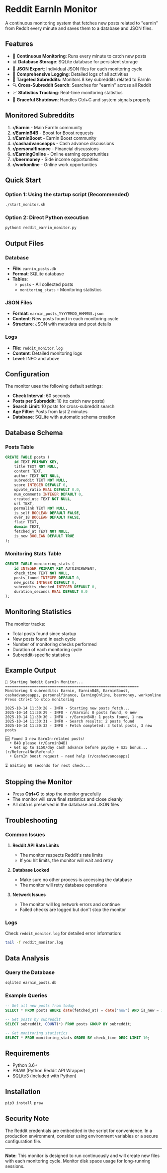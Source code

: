# Reddit EarnIn Monitor

A continuous monitoring system that fetches new posts related to "earnin" from Reddit every minute and saves them to a database and JSON files.

## Features

- 🔄 **Continuous Monitoring**: Runs every minute to catch new posts
- 📊 **Database Storage**: SQLite database for persistent storage
- 📁 **JSON Export**: Individual JSON files for each monitoring cycle
- 📝 **Comprehensive Logging**: Detailed logs of all activities
- 🎯 **Targeted Subreddits**: Monitors 8 key subreddits related to EarnIn
- 🔍 **Cross-Subreddit Search**: Searches for "earnin" across all Reddit
- 📈 **Statistics Tracking**: Real-time monitoring statistics
- 🛑 **Graceful Shutdown**: Handles Ctrl+C and system signals properly

## Monitored Subreddits

1. **r/Earnin** - Main EarnIn community
2. **r/EarninB4B** - Boost for Boost requests
3. **r/EarninBoost** - EarnIn Boost community
4. **r/cashadvanceapps** - Cash advance discussions
5. **r/personalfinance** - Financial discussions
6. **r/EarningOnline** - Online earning opportunities
7. **r/beermoney** - Side income opportunities
8. **r/workonline** - Online work opportunities

## Quick Start

### Option 1: Using the startup script (Recommended)
```bash
./start_monitor.sh
```

### Option 2: Direct Python execution
```bash
python3 reddit_earnin_monitor.py
```

## Output Files

### Database
- **File**: `earnin_posts.db`
- **Format**: SQLite database
- **Tables**: 
  - `posts` - All collected posts
  - `monitoring_stats` - Monitoring statistics

### JSON Files
- **Format**: `earnin_posts_YYYYMMDD_HHMMSS.json`
- **Content**: New posts found in each monitoring cycle
- **Structure**: JSON with metadata and post details

### Logs
- **File**: `reddit_monitor.log`
- **Content**: Detailed monitoring logs
- **Level**: INFO and above

## Configuration

The monitor uses the following default settings:

- **Check Interval**: 60 seconds
- **Posts per Subreddit**: 10 (to catch new posts)
- **Search Limit**: 10 posts for cross-subreddit search
- **Age Filter**: Posts from last 2 minutes
- **Database**: SQLite with automatic schema creation

## Database Schema

### Posts Table
```sql
CREATE TABLE posts (
    id TEXT PRIMARY KEY,
    title TEXT NOT NULL,
    content TEXT,
    author TEXT NOT NULL,
    subreddit TEXT NOT NULL,
    score INTEGER DEFAULT 0,
    upvote_ratio REAL DEFAULT 0.0,
    num_comments INTEGER DEFAULT 0,
    created_utc TEXT NOT NULL,
    url TEXT,
    permalink TEXT NOT NULL,
    is_self BOOLEAN DEFAULT FALSE,
    over_18 BOOLEAN DEFAULT FALSE,
    flair TEXT,
    domain TEXT,
    fetched_at TEXT NOT NULL,
    is_new BOOLEAN DEFAULT TRUE
);
```

### Monitoring Stats Table
```sql
CREATE TABLE monitoring_stats (
    id INTEGER PRIMARY KEY AUTOINCREMENT,
    check_time TEXT NOT NULL,
    posts_found INTEGER DEFAULT 0,
    new_posts INTEGER DEFAULT 0,
    subreddits_checked INTEGER DEFAULT 0,
    duration_seconds REAL DEFAULT 0.0
);
```

## Monitoring Statistics

The monitor tracks:
- Total posts found since startup
- New posts found in each cycle
- Number of monitoring checks performed
- Duration of each monitoring cycle
- Subreddit-specific statistics

## Example Output

```
🚀 Starting Reddit EarnIn Monitor...
============================================================
Monitoring 8 subreddits: Earnin, EarninB4B, EarninBoost, cashadvanceapps, personalfinance, EarningOnline, beermoney, workonline
Press Ctrl+C to stop monitoring

2025-10-14 11:30:28 - INFO - Starting new posts fetch...
2025-10-14 11:30:29 - INFO - r/Earnin: 0 posts found, 0 new
2025-10-14 11:30:30 - INFO - r/EarninB4B: 1 posts found, 1 new
2025-10-14 11:30:31 - INFO - Search results: 2 posts found
2025-10-14 11:30:32 - INFO - Fetch completed: 3 total posts, 3 new posts

🆕 Found 3 new EarnIn-related posts!
  • B4B please (r/EarninB4B)
  • Get up to $150/day cash advance before payday + $25 bonus... (r/ReferralNotReferal)
  • EarnIn boost request - need help (r/cashadvanceapps)

⏳ Waiting 60 seconds for next check...
```

## Stopping the Monitor

- Press **Ctrl+C** to stop the monitor gracefully
- The monitor will save final statistics and close cleanly
- All data is preserved in the database and JSON files

## Troubleshooting

### Common Issues

1. **Reddit API Rate Limits**
   - The monitor respects Reddit's rate limits
   - If you hit limits, the monitor will wait and retry

2. **Database Locked**
   - Make sure no other process is accessing the database
   - The monitor will retry database operations

3. **Network Issues**
   - The monitor will log network errors and continue
   - Failed checks are logged but don't stop the monitor

### Logs

Check `reddit_monitor.log` for detailed error information:
```bash
tail -f reddit_monitor.log
```

## Data Analysis

### Query the Database
```bash
sqlite3 earnin_posts.db
```

### Example Queries
```sql
-- Get all new posts from today
SELECT * FROM posts WHERE date(fetched_at) = date('now') AND is_new = 1;

-- Get posts by subreddit
SELECT subreddit, COUNT(*) FROM posts GROUP BY subreddit;

-- Get monitoring statistics
SELECT * FROM monitoring_stats ORDER BY check_time DESC LIMIT 10;
```

## Requirements

- Python 3.6+
- PRAW (Python Reddit API Wrapper)
- SQLite3 (included with Python)

## Installation

```bash
pip3 install praw
```

## Security Note

The Reddit credentials are embedded in the script for convenience. In a production environment, consider using environment variables or a secure configuration file.

---

**Note**: This monitor is designed to run continuously and will create new files with each monitoring cycle. Monitor disk space usage for long-running sessions.

